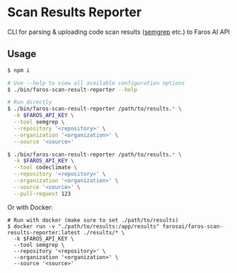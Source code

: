 # Scan Results Reporter

CLI for parsing &amp; uploading code scan results ([semgrep](https://github.com/semgrep/semgrep) etc.) to Faros AI API

## Usage

```sh
$ npm i

# Use --help to view all available configuration options
$ ./bin/faros-scan-result-reporter --help

# Run directly
$ ./bin/faros-scan-result-reporter /path/to/results.* \
  -k $FAROS_API_KEY \
  --tool semgrep \
  --repository '<repository>' \
  --organization '<organization>' \
  --source '<source>'

$ ./bin/faros-scan-result-reporter /path/to/results.* \
  -k $FAROS_API_KEY \
  --tool codeclimate \
  --repository '<repository>' \
  --organization '<organization>' \
  --source '<source>' \
  --pull-request 123
```
Or with Docker: 
```
# Run with docker (make sure to set ./path/to/results)
$ docker run -v "./path/to/results:/app/results" farosai/faros-scan-results-reporter:latest ./results/* \
  -k $FAROS_API_KEY \
  --tool semgrep \
  --repository '<repository>' \
  --organization '<organization>' \
  --source '<source>'
```
